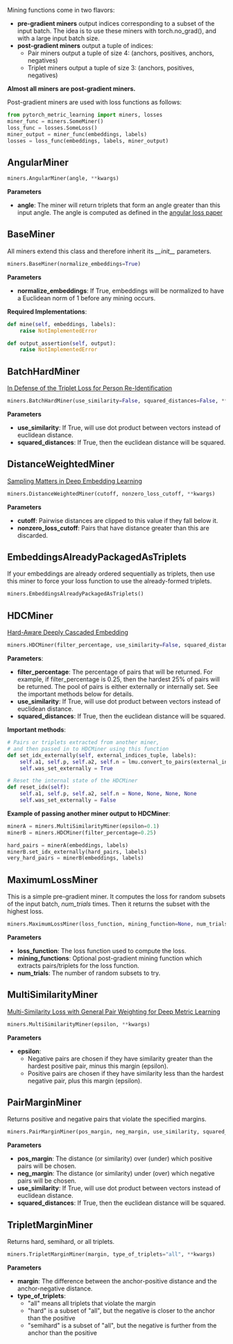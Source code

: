 Mining functions come in two flavors:

* **pre-gradient miners** output indices corresponding to a subset of the input batch. The idea is to use these miners with torch.no_grad(), and with a large input batch size.
* **post-gradient miners** output a tuple of indices: 
	* Pair miners output a tuple of size 4: (anchors, positives, anchors, negatives)
	* Triplet miners output a tuple of size 3: (anchors, positives, negatives) 

**Almost all miners are post-gradient miners.**

Post-gradient miners are used with loss functions as follows:

```python
from pytorch_metric_learning import miners, losses
miner_func = miners.SomeMiner()
loss_func = losses.SomeLoss()
miner_output = miner_func(embeddings, labels)
losses = loss_func(embeddings, labels, miner_output)
```

## AngularMiner

```python
miners.AngularMiner(angle, **kwargs)
```

**Parameters**

* **angle**: The miner will return triplets that form an angle greater than this input angle. The angle is computed as defined in the [angular loss paper](https://arxiv.org/abs/1708.01682)

## BaseMiner
All miners extend this class and therefore inherit its _\_\_init\_\__ parameters.
```python
miners.BaseMiner(normalize_embeddings=True)
```

**Parameters**

* **normalize_embeddings**: If True, embeddings will be normalized to have a Euclidean norm of 1 before any mining occurs.

**Required Implementations**:
```python
def mine(self, embeddings, labels):
    raise NotImplementedError

def output_assertion(self, output):
	raise NotImplementedError
```

## BatchHardMiner

[In Defense of the Triplet Loss for Person Re-Identification](https://arxiv.org/pdf/1703.07737.pdf)

```python
miners.BatchHardMiner(use_similarity=False, squared_distances=False, **kwargs)
```

**Parameters**

* **use_similarity**: If True, will use dot product between vectors instead of euclidean distance.
* **squared_distances**: If True, then the euclidean distance will be squared.

## DistanceWeightedMiner
[Sampling Matters in Deep Embedding Learning](https://arxiv.org/pdf/1706.07567.pdf)
```python
miners.DistanceWeightedMiner(cutoff, nonzero_loss_cutoff, **kwargs)
```

**Parameters**

* **cutoff**: Pairwise distances are clipped to this value if they fall below it.
* **nonzero_loss_cutoff**: Pairs that have distance greater than this are discarded.

## EmbeddingsAlreadyPackagedAsTriplets
If your embeddings are already ordered sequentially as triplets, then use this miner to force your loss function to use the already-formed triplets.

```python
miners.EmbeddingsAlreadyPackagedAsTriplets()
``` 

## HDCMiner
[Hard-Aware Deeply Cascaded Embedding](http://openaccess.thecvf.com/content_ICCV_2017/papers/Yuan_Hard-Aware_Deeply_Cascaded_ICCV_2017_paper.pdf)
```python
miners.HDCMiner(filter_percentage, use_similarity=False, squared_distances=False, **kwargs)
```

**Parameters**:

* **filter_percentage**: The percentage of pairs that will be returned. For example, if filter_percentage is 0.25, then the hardest 25% of pairs will be returned. The pool of pairs is either externally or internally set. See the important methods below for details.
* **use_similarity**: If True, will use dot product between vectors instead of euclidean distance.
* **squared_distances**: If True, then the euclidean distance will be squared.

**Important methods**:
```python
# Pairs or triplets extracted from another miner, 
# and then passed in to HDCMiner using this function
def set_idx_externally(self, external_indices_tuple, labels):
    self.a1, self.p, self.a2, self.n = lmu.convert_to_pairs(external_indices_tuple, labels)
    self.was_set_externally = True

# Reset the internal state of the HDCMiner
def reset_idx(self):
    self.a1, self.p, self.a2, self.n = None, None, None, None
    self.was_set_externally = False
```

**Example of passing another miner output to HDCMiner**:
```python
minerA = miners.MultiSimilarityMiner(epsilon=0.1)
minerB = miners.HDCMiner(filter_percentage=0.25)

hard_pairs = minerA(embeddings, labels)
minerB.set_idx_externally(hard_pairs, labels)
very_hard_pairs = minerB(embeddings, labels)
```

## MaximumLossMiner
This is a simple pre-gradient miner. It computes the loss for random subsets of the input batch, _num\_trials_ times. Then it returns the subset with the highest loss.

```python
miners.MaximumLossMiner(loss_function, mining_function=None, num_trials=5, **kwargs)
```

**Parameters**

* **loss_function**: The loss function used to compute the loss.
* **mining_functions**: Optional post-gradient mining function which extracts pairs/triplets for the loss function.
* **num_trials**: The number of random subsets to try.

## MultiSimilarityMiner

[Multi-Similarity Loss with General Pair Weighting for Deep Metric Learning](http://openaccess.thecvf.com/content_CVPR_2019/papers/Wang_Multi-Similarity_Loss_With_General_Pair_Weighting_for_Deep_Metric_Learning_CVPR_2019_paper.pdf)

```python
miners.MultiSimilarityMiner(epsilon, **kwargs)
```

**Parameters**

* **epsilon**: 
	* Negative pairs are chosen if they have similarity greater than the hardest positive pair, minus this margin (epsilon). 
	* Positive pairs are chosen if they have similarity less than the hardest negative pair, plus this margin (epsilon). 


## PairMarginMiner
Returns positive and negative pairs that violate the specified margins.
```python
miners.PairMarginMiner(pos_margin, neg_margin, use_similarity, squared_distances=False, **kwargs)
```

**Parameters**

* **pos_margin**: The distance (or similarity) over (under) which positive pairs will be chosen.
* **neg_margin**: The distance (or similarity) under (over) which negative pairs will be chosen.  
* **use_similarity**: If True, will use dot product between vectors instead of euclidean distance.
* **squared_distances**: If True, then the euclidean distance will be squared.

## TripletMarginMiner
Returns hard, semihard, or all triplets.
```python
miners.TripletMarginMiner(margin, type_of_triplets="all", **kwargs)
```

**Parameters**

* **margin**: The difference between the anchor-positive distance and the anchor-negative distance.
* **type_of_triplets**: 
	* "all" means all triplets that violate the margin
	* "hard" is a subset of "all", but the negative is closer to the anchor than the positive
	* "semihard" is a subset of "all", but the negative is further from the anchor than the positive